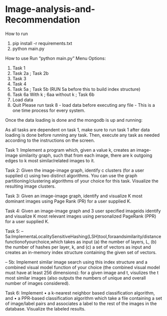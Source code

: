 # Image-analysis-and-Recommendation

How to run

1. pip install -r requirements.txt
2. python main.py

How to use Run “python main.py” Menu Options:

1. Task 1 
2. Task 2a ; Task 2b
3. Task 3
4. Task 4 
5. Task 5a ; Task 5b (RUN 5a before this to build index structure)
6. Task 6a With k ; 6aa without k ; Task 6b
7. Load data
8. Quit
Please run task 8 - load data before executing any file - This is a one time process for every system.

Once the data loading is done and the mongodb is up and running:

As all tasks are dependent on task 1, make sure to run task 1 after data loading is done before running any task.
Then, execute any task as needed according to the instructions on the screen.

Task 1: Implement a program which, given a value k, creates an image-image similarity graph, such that from each image, there are k outgoing edges to k most similar/related images to it.

Task 2: Given the image-image graph, identify c clusters (for a user supplied c) using two distinct algorithms. You can use the graph partitioning/clustering algorithms of your choice for this task. Visualize the resulting image clusters.

Task 3: Given an image-image graph, identify and visualize K most dominant images using Page Rank (PR) for a user supplied K.

Task 4: Given an image-image graph and 3 user specified imageids identify and visualize K most relevant images using personalized PageRank (PPR) for a user supplied K.

Task 5: – 5a:ImplementaLocalitySensitiveHashing(LSH)tool,foraandsimilarity/distancefunctionofyourchoice,which takes as input (a) the number of layers, L, (b) the number of hashes per layer, k, and (c) a set of vectors as input and creates an in-memory index structure containing the given set of vectors.

– 5b: Implement similar image search using this index structure and a combined visual model function of your choice (the combined visual model must have at least 256 dimensions): for a given image and t, visulizes the t most similar images (also outputs the numbers of unique and overall number of images considered).

Task 6: Implement • a k-nearest neighbor based classification algorithm, and • a PPR-based classification algorithm which take a file containing a set of image/label pairs and associates a label to the rest of the images in the database. Visualize the labeled results.
